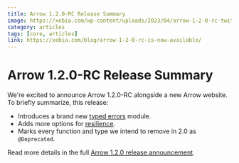 ```yaml
---
title: Arrow 1.2.0-RC Release Summary 
image: https://xebia.com/wp-content/uploads/2023/04/arrow-1-2-0-rc-twitter.jpg
category: articles
tags: [core, articles]
link: https://xebia.com/blog/arrow-1-2-0-rc-is-now-available/
---
```


# Arrow 1.2.0-RC Release Summary

We're excited to announce Arrow 1.2.0-RC alongside a new Arrow website. To briefly summarize, this release:

- Introduces a brand new [typed errors](http://arrow-kt.io/learn/typed-errors/working-with-typed-errors/) module.
- Adds more options for [resilience](http://arrow-kt.io/learn/resilience/).
- Marks every function and type we intend to remove in 2.0 as `@Deprecated`.

Read more details in the full [Arrow 1.2.0 release announcement](https://xebia.com/blog/arrow-1-2-0-rc-is-now-available/).